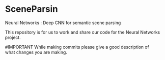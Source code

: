 # SceneParsin
Neural Networks : Deep CNN for semantic scene parsing

This repository is for us to work and share our code for the Neural Networks project. 

#IMPORTANT
While making commits please give a good description of what changes you are making.

